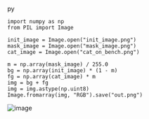 
py

```
import numpy as np
from PIL import Image

init_image = Image.open("init_image.png")
mask_image = Image.open("mask_image.png")
cat_image = Image.open("cat_on_bench.png")

m = np.array(mask_image) / 255.0
bg = np.array(init_image) * (1 - m)
fg = np.array(cat_image) * m
img = bg + fg
img = img.astype(np.uint8)
Image.fromarray(img, "RGB").save("out.png")
```


![image](https://gyazo.com/1a38c6deac8fb1c7e78035413fa868a9/thumb/1000)

